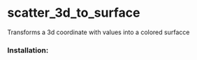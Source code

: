 # scatter_3d_to_surface

Transforms a 3d coordinate with values into a colored surfacce

### Installation:
